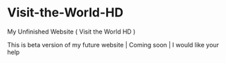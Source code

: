 # Visit-the-World-HD
My Unfinished Website ( Visit the World HD )

This is beta version of my future website | Coming soon | I would like your help
